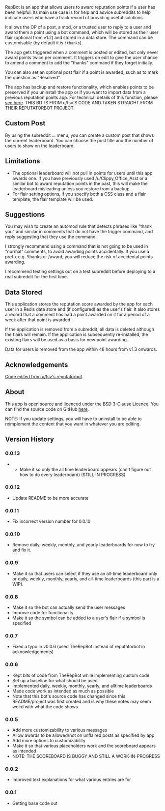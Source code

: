 RepBot is an app that allows users to award reputation points if a user has been helpful. Its main use case is for help and advice subreddits to help indicate users who have a track record of providing useful solutions.

It allows the OP of a post, a mod, or a trusted user to reply to a user and award them a point using a bot command, which will be stored as their user flair (optional from v1.2) and stored in a data store. The command can be customisable (by default it is `!thanks`).

The app gets triggered when a comment is posted or edited, but only never award points twice per comment. It triggers on edit to give the user chance to amend a comment to add the "thanks" command if they forget initially.

You can also set an optional post flair if a point is awarded, such as to mark the question as "Resolved".

The app has backup and restore functionality, which enables points to be preserved if you uninstall the app or if you want to import data from a previous reputation points app. For technical details of this function, please [see here](https://www.reddit.com/r/fsvapps/wiki/reputatorbotbackup/). THIS BIT IS FROM u/fsv'S CODE AND TAKEN STRAIGHT FROM THEIR REPUTATORBOT PROJECT.

## Custom Post

By using the subreddit ... menu, you can create a custom post that shows the current leaderboard. You can choose the post title and the number of users to show on the leaderboard.

## Limitations

* The optional leaderboard will not pull in points for users until this app awards one. If you have previously used /u/Clippy_Office_Asst or a similar bot to award reputation points in the past, this will make the leaderboard misleading unless you restore from a backup.
* For flair setting options, if you specify both a CSS class and a flair template, the flair template will be used.

## Suggestions

You may wish to create an automod rule that detects phrases like "thank you" and similar in comments that do not have the trigger command, and reply suggesting that they use the command.

I strongly recommend using a command that is not going to be used in "normal" comments, to avoid awarding points accidentally. If you use a prefix e.g. !thanks or /award, you will reduce the risk of accidental points awarding.

I recommend testing settings out on a test subreddit before deploying to a real subreddit for the first time.

## Data Stored

This application stores the reputation score awarded by the app for each user in a Redis data store and (if configured) as the user's flair. It also stores a record that a comment has had a point awarded on it for a period of a week after that point is awarded.

If the application is removed from a subreddit, all data is deleted although the flairs will remain. If the application is subsequently re-installed, the existing flairs will be used as a basis for new point awarding.

Data for users is removed from the app within 48 hours from v1.3 onwards.

## Acknowledgements

[Code edited from u/fsv's reputatorbot](https://github.com/fsvreddit/reputatorbot).

## About

This app is open source and licenced under the BSD 3-Clause Licence. You can find the source code on GitHub [here](https://github.com/JylerG/TheRepBot).

NOTE: If you update settings, you will have to uninstall to be able to reimplement the content that you want in whatever you are editing.

## Version History
### 0.0.13
* * Make it so only the all time leaderboard appears (can't figure out how to do every leaderboard) (STILL IN PROGRESS)
### 0.0.12
* Update README to be more accurate
### 0.0.11
* Fix incorrect version number for 0.0.10
### 0.0.10
* Remove daily, weekly, monthly, and yearly leaderboards for now to try and fix it.
### 0.0.9
* Make it so that users can select if they use an all-time leaderboard only or daily, weekly, monthly, yearly, and all-time leaderboards (this part is a WIP).
### 0.0.8
* Make it so the bot can actually send the user messages
* Improve code for functionality
* Make it so the symbol can be added to a user's flair if a symbol is specified
### 0.0.7
* Fixed a typo in v0.0.6 (used TheRepBot instead of reputatorbot in acknowledgements)
### 0.0.6
* Kept bits of code from TheRepBot while implementing custom code
* Set up a baseline for what should be used
* Implemented daily, weekly, monthly, yearly, and alltime leaderboards
* Made code work as intended as much as possible
* Note that this bot's source code has changed since this README/project was first created and is why these notes may seem weird with what the code shows
### 0.0.5
* Add more customizability to various messages
* Allow awards to be allowed/not on unflaired posts as specified by app 
* Add more options to customizability
* Make it so that various placeholders work and the scoreboard appears as intended
* NOTE: THE SCOREBOARD IS BUGGY AND STILL A WORK-IN-PROGRESS
### 0.0.2
* Improved text explanations for what various entries are for
### 0.0.1
* Getting base code out